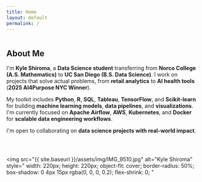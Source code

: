 ```yaml
---
title: Home
layout: default
permalink: /
---
```


<div style="display: flex; align-items: flex-start; gap: 30px; flex-wrap: wrap;">
  <div style="flex: 1; min-width: 300px;">
    <h2>About Me</h2>
    <p>
      I'm <b>Kyle Shiroma</b>, a <b>Data Science student</b> transferring from <b>Norco College (A.S. Mathematics)</b> 
      to <b>UC San Diego (B.S. Data Science)</b>. I work on projects that solve actual problems, from 
      <b>retail analytics</b> to <b>AI health tools</b> (<b>2025 AI4Purpose NYC Winner</b>).
    </p>
    <p>
      My toolkit includes <b>Python</b>, <b>R</b>, <b>SQL</b>, <b>Tableau</b>, <b>TensorFlow</b>, and <b>Scikit-learn</b> 
      for building <b>machine learning models</b>, <b>data pipelines</b>, and <b>visualizations</b>. 
      I'm currently focused on <b>Apache Airflow</b>, <b>AWS</b>, <b>Kubernetes</b>, and <b>Docker</b> 
      for <b>scalable data engineering workflows</b>.
    </p>
    <p>
      I'm open to collaborating on <b>data science projects with real-world impact</b>.
    </p>
  </div>
  
  <img 
    src="{{ site.baseurl }}/assets/img/IMG_9510.jpg" 
    alt="Kyle Shiroma"
    style="
      width: 220px;
      height: 220px;
      object-fit: cover;
      border-radius: 50%;
      box-shadow: 0 4px 15px rgba(0, 0, 0, 0.2);
      flex-shrink: 0;
    "
  >
</div>
